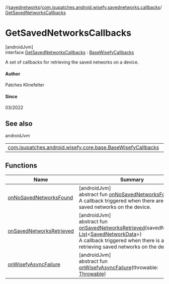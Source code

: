 //[savednetworks](../../../index.md)/[com.isupatches.android.wisefy.savednetworks.callbacks](../index.md)/[GetSavedNetworksCallbacks](index.md)

# GetSavedNetworksCallbacks

[androidJvm]\
interface [GetSavedNetworksCallbacks](index.md) : [BaseWisefyCallbacks](../../../../core/core/com.isupatches.android.wisefy.core.base/-base-wisefy-callbacks/index.md)

A set of callbacks for retrieving the saved networks on a device.

#### Author

Patches Klinefelter

#### Since

03/2022

## See also

androidJvm

| | |
|---|---|
| [com.isupatches.android.wisefy.core.base.BaseWisefyCallbacks](../../../../core/core/com.isupatches.android.wisefy.core.base/-base-wisefy-callbacks/index.md) |  |

## Functions

| Name | Summary |
|---|---|
| [onNoSavedNetworksFound](on-no-saved-networks-found.md) | [androidJvm]<br>abstract fun [onNoSavedNetworksFound](on-no-saved-networks-found.md)()<br>A callback triggered when there are no saved networks on the device. |
| [onSavedNetworksRetrieved](on-saved-networks-retrieved.md) | [androidJvm]<br>abstract fun [onSavedNetworksRetrieved](on-saved-networks-retrieved.md)(savedNetworks: [List](https://kotlinlang.org/api/latest/jvm/stdlib/kotlin.collections/-list/index.html)&lt;[SavedNetworkData](../../com.isupatches.android.wisefy.savednetworks.entities/-saved-network-data/index.md)&gt;)<br>A callback triggered when there is a success retrieving saved networks on the device. |
| [onWisefyAsyncFailure](../-search-for-saved-networks-callbacks/index.md#823639724%2FFunctions%2F-1378320381) | [androidJvm]<br>abstract fun [onWisefyAsyncFailure](../-search-for-saved-networks-callbacks/index.md#823639724%2FFunctions%2F-1378320381)(throwable: [Throwable](https://kotlinlang.org/api/latest/jvm/stdlib/kotlin/-throwable/index.html)) |
